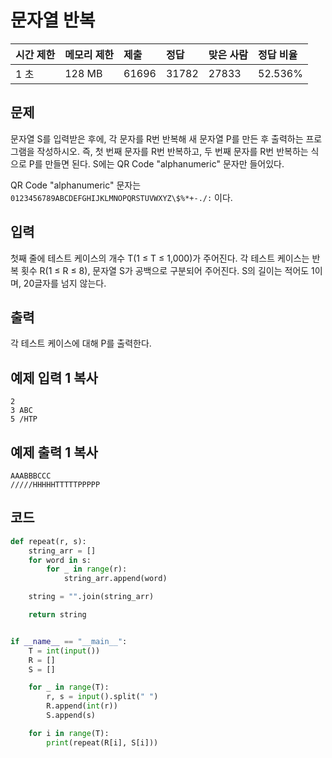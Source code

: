 # 문자열 반복  

| 시간 제한 | 메모리 제한 | 제출  | 정답  | 맞은 사람 | 정답 비율 |
| :-------- | :---------- | :---- | :---- | :-------- | :-------- |
| 1 초      | 128 MB      | 61696 | 31782 | 27833     | 52.536%   |

## 문제

문자열 S를 입력받은 후에, 각 문자를 R번 반복해 새 문자열 P를 만든 후 출력하는 프로그램을 작성하시오. 즉, 첫 번째 문자를 R번 반복하고, 두 번째 문자를 R번 반복하는 식으로 P를 만들면 된다. S에는 QR Code "alphanumeric" 문자만 들어있다.

QR Code "alphanumeric" 문자는 `0123456789ABCDEFGHIJKLMNOPQRSTUVWXYZ\$%*+-./:` 이다.

## 입력

첫째 줄에 테스트 케이스의 개수 T(1 ≤ T ≤ 1,000)가 주어진다. 각 테스트 케이스는 반복 횟수 R(1 ≤ R ≤ 8), 문자열 S가 공백으로 구분되어 주어진다. S의 길이는 적어도 1이며, 20글자를 넘지 않는다. 

## 출력

각 테스트 케이스에 대해 P를 출력한다.

## 예제 입력 1 복사

```
2
3 ABC
5 /HTP
```

## 예제 출력 1 복사

```
AAABBBCCC
/////HHHHHTTTTTPPPPP
```



## 코드

```python
def repeat(r, s):
    string_arr = []
    for word in s:
        for _ in range(r):
            string_arr.append(word)

    string = "".join(string_arr)

    return string


if __name__ == "__main__":
    T = int(input())
    R = []
    S = []

    for _ in range(T):
        r, s = input().split(" ")
        R.append(int(r))
        S.append(s)

    for i in range(T):
        print(repeat(R[i], S[i]))
        
```

